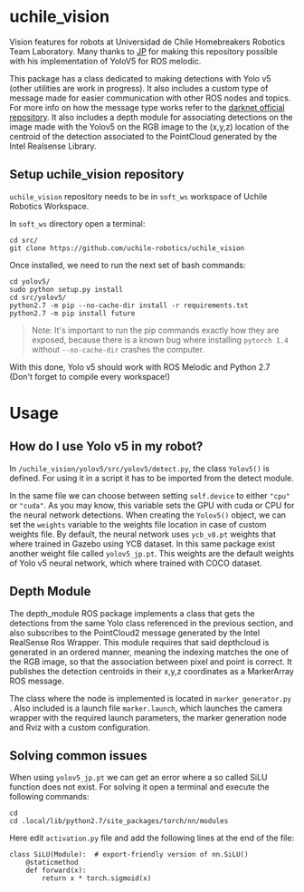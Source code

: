 # uchile_vision

Vision features for robots at Universidad de Chile Homebreakers Robotics Team Laboratory. Many thanks to [JP][Jpcaceres] for making this repository possible with his implementation of YoloV5 for ROS melodic.

This package has a class dedicated to making detections with Yolo v5 (other utilities are work in progress). It also includes a custom type of message made for easier communication with other ROS nodes and topics. For more info on how the message type works refer to the [darknet official repository][darknet].
It also includes a depth module for associating detections on the image made with the Yolov5 on the RGB image to the (x,y,z) location of the centroid of the detection associated to the PointCloud generated by the Intel Realsense Library.

## Setup uchile_vision repository

`uchile_vision` repository needs to be in `soft_ws` workspace of Uchile Robotics Workspace.

In `soft_ws` directory open a terminal:

```
cd src/
git clone https://github.com/uchile-robotics/uchile_vision
```

Once installed, we need to run the next set of bash commands:

```
cd yolov5/
sudo python setup.py install
cd src/yolov5/
python2.7 -m pip --no-cache-dir install -r requirements.txt
python2.7 -m pip install future
```
> Note: It's important to run the pip commands exactly how they are exposed, because there is a known bug where installing `pytorch 1.4` without `--no-cache-dir` crashes the computer.

With this done, Yolo v5 should work with ROS Melodic and Python 2.7 (Don't forget to compile every workspace!)

# Usage

## How do I use Yolo v5 in my robot?

In `/uchile_vision/yolov5/src/yolov5/detect.py`, the class `Yolov5()` is defined. For using it in a script it has to be imported from the detect module.

In the same file we can choose between setting `self.device` to either `"cpu"` or `"cuda"`. As you may know, this variable sets the GPU with cuda or CPU for the neural network detections. 
When creating the `Yolov5()` object, we can set the `weights` variable to the weights file location in case of custom weights file. By default, the neural network uses `ycb_v8.pt` weights that where trained in Gazebo using YCB dataset. In this same package exist another weight file called `yolov5_jp.pt`. This weights are the default weights of Yolo v5 neural network, which where trained with COCO dataset.

## Depth Module

The depth_module ROS package implements a class that gets the detections from the same Yolo class referenced in the previous section, and also subscribes to the PointCloud2 message generated by the Intel RealSense Ros Wrapper.
This module requires that said depthcloud is generated in an ordered manner, meaning the indexing matches the one of the RGB image, so that the association between pixel and point is correct. It publishes the detection centroids in their x,y,z coordinates as a MarkerArray ROS message.

The class where the node is implemented is located in  `marker_generator.py `. Also included is a launch file `marker.launch`, which launches the camera wrapper with the required launch parameters, the marker generation node and Rviz with a custom configuration.

## Solving common issues
When using `yolov5_jp.pt` we can get an error where a so called SiLU function does not exist. For solving it open a terminal and execute the following commands:

```
cd 
cd .local/lib/python2.7/site_packages/torch/nn/modules
```

Here edit `activation.py` file and add the following lines at the end of the file:

```
class SiLU(Module):  # export-friendly version of nn.SiLU()
    @staticmethod
    def forward(x):
        return x * torch.sigmoid(x)
```

[//]: # (These are reference links used in the body of this note and get stripped out when the markdown processor does its job. There is no need to format nicely because it shouldn't be seen. Thanks SO - http://stackoverflow.com/questions/4823468/store-comments-in-markdown-syntax)

   [dill]: <https://github.com/joemccann/dillinger>
   [darknet]: <https://github.com/leggedrobotics/darknet_ros/tree/master/darknet_ros_msgs>
   [Jpcaceres]: <https://github.com/Jpcaceres>     
